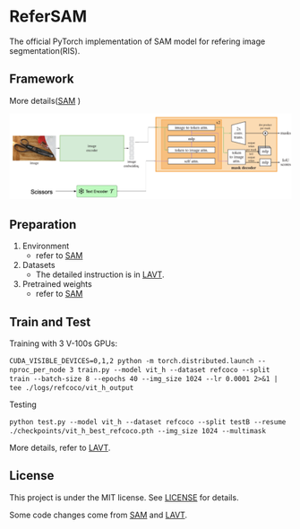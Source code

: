 # ReferSAM
The official PyTorch implementation of SAM model for refering image segmentation(RIS).

## Framework
More details([SAM](https://github.com/facebookresearch/segment-anything) )
<p align="center">
  <img src="./referSAM.png" width="1000">
</p>

## Preparation

1. Environment
   - refer to [SAM](https://github.com/facebookresearch/segment-anything)
2. Datasets
   - The detailed instruction is in [LAVT](https://github.com/yz93/LAVT-RIS).
3. Pretrained weights
   - refer to [SAM](https://github.com/facebookresearch/segment-anything)

## Train and Test
Training with 3 V-100s GPUs:
```shell
CUDA_VISIBLE_DEVICES=0,1,2 python -m torch.distributed.launch --nproc_per_node 3 train.py --model vit_h --dataset refcoco --split train --batch-size 8 --epochs 40 --img_size 1024 --lr 0.0001 2>&1 | tee ./logs/refcoco/vit_h_output
```
Testing
```shell
python test.py --model vit_h --dataset refcoco --split testB --resume ./checkpoints/vit_h_best_refcoco.pth --img_size 1024 --multimask
```
More details, refer to [LAVT](https://github.com/yz93/LAVT-RIS).

## License

This project is under the MIT license. See [LICENSE](LICENSE) for details.


Some code changes come from [SAM](https://github.com/facebookresearch/segment-anything) and [LAVT](https://github.com/yz93/LAVT-RIS).
